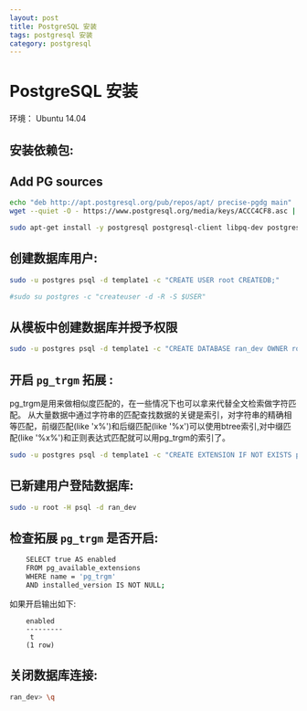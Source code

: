 ```yaml
---
layout: post
title: PostgreSQL 安装
tags: postgresql 安装
category: postgresql
---
```


# PostgreSQL 安装
环境： Ubuntu 14.04

## 安装依赖包:


## Add PG sources
```bash
echo "deb http://apt.postgresql.org/pub/repos/apt/ precise-pgdg main" | sudo tee -a /etc/apt/sources.list.d/pgdb.list
wget --quiet -O - https://www.postgresql.org/media/keys/ACCC4CF8.asc | sudo apt-key add -
```

```bash
sudo apt-get install -y postgresql postgresql-client libpq-dev postgresql-contrib
```

## 创建数据库用户:

```bash
sudo -u postgres psql -d template1 -c "CREATE USER root CREATEDB;"

#sudo su postgres -c "createuser -d -R -S $USER"
```

## 从模板中创建数据库并授予权限
```bash
sudo -u postgres psql -d template1 -c "CREATE DATABASE ran_dev OWNER root;"
```

## 开启 `pg_trgm` 拓展 :

pg_trgm是用来做相似度匹配的，在一些情况下也可以拿来代替全文检索做字符匹配。
从大量数据中通过字符串的匹配查找数据的关键是索引，对字符串的精确相等匹配，前缀匹配(like 'x%')和后缀匹配(like '%x')可以使用btree索引,对中缀匹配(like '%x%')和正则表达式匹配就可以用pg_trgm的索引了。

```bash
sudo -u postgres psql -d template1 -c "CREATE EXTENSION IF NOT EXISTS pg_trgm;"
```

## 已新建用户登陆数据库:

```bash
sudo -u root -H psql -d ran_dev
```

##  检查拓展 `pg_trgm` 是否开启:

```bash
    SELECT true AS enabled
    FROM pg_available_extensions
    WHERE name = 'pg_trgm'
    AND installed_version IS NOT NULL;
```

如果开启输出如下:

```
    enabled
    ---------
     t
    (1 row)
```

## 关闭数据库连接:

```bash
ran_dev> \q
```
